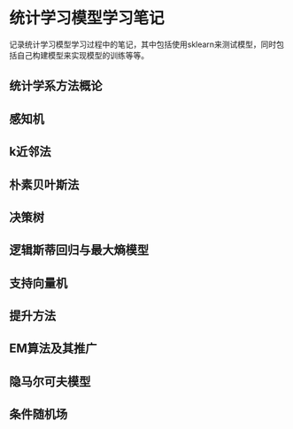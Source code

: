 # 统计学习模型学习笔记

记录统计学习模型学习过程中的笔记，其中包括使用sklearn来测试模型，同时包括自己构建模型来实现模型的训练等等。


## 统计学系方法概论

## 感知机

## k近邻法

## 朴素贝叶斯法

## 决策树

## 逻辑斯蒂回归与最大熵模型

## 支持向量机

## 提升方法

## EM算法及其推广

## 隐马尔可夫模型

## 条件随机场







